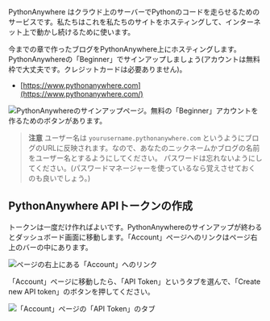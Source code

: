 PythonAnywhere はクラウド上のサーバーでPythonのコードを走らせるためのサービスです。私たちはこれを私たちのサイトをホスティングして、インターネット上で動かし続けるために使います。

今までの章で作ったブログをPythonAnywhere上にホスティングします。PythonAnywhereの「Beginner」でサインアップしましょう(アカウントは無料枠で大丈夫です。クレジットカードは必要ありません)。

* [https://www.pythonanywhere.com](https://www.pythonanywhere.com/)

![PythonAnywhereのサインアップページ。無料の「Beginner」アカウントを作るためのボタンがあります。](../deploy/images/pythonanywhere_beginner_account_button.png)

> **注意** ユーザー名は `yourusername.pythonanywhere.com` というようにブログのURLに反映されます。なので、あなたのニックネームかブログの名前をユーザー名とするようにしてください。 パスワードは忘れないようにしてください。(パスワードマネージャーを使っているなら覚えさせておくのも良いでしょう。)

## PythonAnywhere APIトークンの作成

トークンは一度だけ作ればよいです。PythonAnywhereのサインアップが終わるとダッシュボード画面に移動します。「Account」ページへのリンクはページ右上のバーの中にあります。

![ページの右上にある「Account」へのリンク](../deploy/images/pythonanywhere_account.png)

「Account」ページに移動したら、「API Token」というタブを選んで、「Create new API token」のボタンを押してください。

![「Account」ページの「API Token」のタブ](../deploy/images/pythonanywhere_create_api_token.png)
